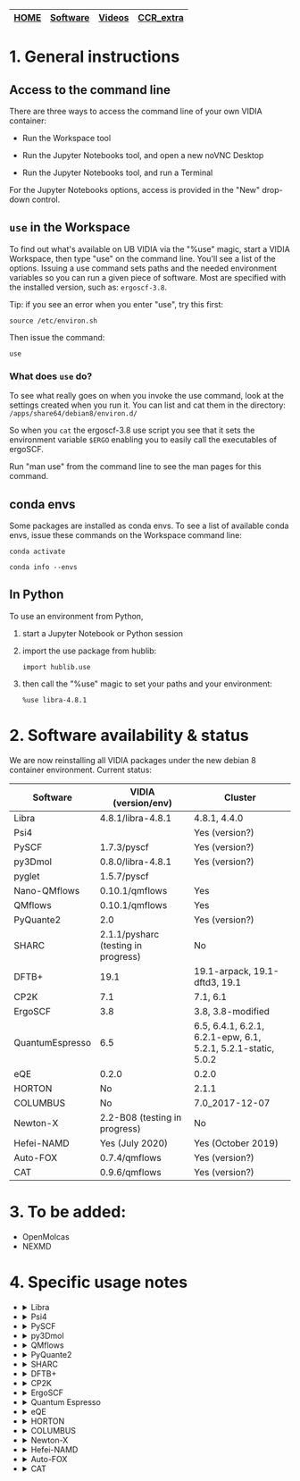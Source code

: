 | [HOME](README.md) |  [Software](Software.md)   |    [Videos](Videos.md)              |        [CCR_extra](CCR_extra)       |
| -------- | ----------------------------------- | ----------------------------------- | ----------------------------------- |



# 1. General instructions

## Access to the command line

There are three ways to access the command line of your own VIDIA container:

- Run the Workspace tool

- Run the Jupyter Notebooks tool, and open a new noVNC Desktop

- Run the Jupyter Notebooks tool, and run a Terminal 

For the Jupyter Notebooks options, access is provided in the "New" drop-down control.

## `use` in the Workspace

To find out what's available on UB VIDIA via the "%use" magic, start a VIDIA Workspace, then type
"use" on the command line. You'll see a list of the options. Issuing a use command sets paths and the needed
environment variables so you can run a given piece of software. Most are specified with the
installed version, such as: `ergoscf-3.8`.

Tip: if you see an error when you enter "use", try this first:

`source /etc/environ.sh`

Then issue the command:

`use`

### What does `use` do?

To see what really goes on when you invoke the use command, look at the settings created when you run
it. You can list and cat them in the directory: `/apps/share64/debian8/environ.d/`

So when you `cat` the ergoscf-3.8 use script you see that it sets the environment variable `$ERGO`
enabling you to easily call the executables of ergoSCF.

Run "man use" from the command line to see the man pages for this command.

## conda envs

Some packages are installed as conda envs. To see a list of available conda envs, issue these commands on the Workspace command line:

`conda activate`

`conda info --envs`

## In Python

To use an environment from Python, 

1. start a Jupyter Notebook or Python session 

1. import the use package from hublib:

    `import hublib.use`

1. then call the "%use" magic to set your paths and your environment:

    `%use libra-4.8.1`


# 2. Software availability & status

We are now reinstalling all VIDIA packages under the new debian 8 container environment. Current status:

|   Software                     |         VIDIA (version/env)               |         Cluster              |
| ----------                     | ---------------------------- | ---------------------------- |
|  Libra                         | 4.8.1/libra-4.8.1                 |  4.8.1, 4.4.0                  |
|  Psi4                          |                |  Yes (version?)                  |
|  PySCF                         |  1.7.3/pyscf              |  Yes (version?)                  |
|  py3Dmol                       |  0.8.0/libra-4.8.1              |  Yes (version?)                  |
|  pyglet                       |  1.5.7/pyscf              |                    |
|  Nano-QMflows                  |           0.10.1/qmflows         |         Yes                  |
|  QMflows                  |           0.10.1/qmflows         |         Yes                  |
|  PyQuante2                     | 2.0               |  Yes (version?)                  |
|  SHARC                         |           2.1.1/pysharc (testing in progress)                |         No                   |
|  DFTB+                         |   19.1         |  19.1-arpack, 19.1-dftd3, 19.1     |
|  CP2K                          |        7.1        |  7.1, 6.1     |
|  ErgoSCF                       |        3.8                    |  3.8, 3.8-modified    |
|  QuantumEspresso               | 6.5 |  6.5, 6.4.1, 6.2.1, 6.2.1-epw, 6.1, 5.2.1, 5.2.1-static, 5.0.2    |
|  eQE                           | 0.2.0   |  0.2.0    |
|  HORTON                        | No   |  2.1.1    |
|  COLUMBUS                      | No   | 7.0_2017-12-07 |
|  Newton-X                      | 2.2-B08 (testing in progress)  |  No |
|  Hefei-NAMD                    | Yes (July 2020) |  Yes (October 2019) |
|  Auto-FOX                    | 0.7.4/qmflows   |  Yes (version?) |
|  CAT                    | 0.9.6/qmflows   |  Yes (version?) |


# 3. To be added:

- OpenMolcas
- NEXMD


# 4. Specific usage notes


* <details>
  <summary>Libra</summary>  
  Description:

  VIDIA:

    `use libra-4.8.1`

    `conda activate libra-4.8.1`

  Cluster:

    `module load vidia/quantum-chemistry-py37-Fall2019`

  Notes:

  </details>

* <details>
  <summary>Psi4</summary>  
  Description:

  VIDIA:


  Cluster:

    `module load vidia/quantum-chemistry-py37-Fall2019`

  Notes:

  </details>

* <details>
  <summary>PySCF</summary>  
  Description:

  VIDIA:

    Any of the lines

    `use pyscf-pyglet`

    `conda activate pyscf`

  Cluster:

    `module load vidia/quantum-chemistry-py37-Fall2019`

  Notes:

  </details>

* <details>
  <summary>py3Dmol</summary>  
  Description:

  VIDIA:

    Any of the lines

    `use libra-4.8.1`

    `conda activate libra-4.8.1`

  Cluster:

    `module load vidia/quantum-chemistry-py37-Fall2019`

  Notes:

  </details>

* <details>
  <summary>QMflows</summary>  
  Description:

  VIDIA:

    Any of the lines

    `use nano-qmflows`

    `conda activate qmflows`

  Cluster:

    `module load vidia/quantum-chemistry-py37-Fall2019`

  Notes:

  </details>

* <details>
  <summary>PyQuante2</summary>  
  Description: 

  VIDIA:

    `conda activate pyquante2` - uses python 3.6 and numpy 1.18.5

  Cluster:

    Any of the lines

    `module load vidia/quantum-chemistry-py37-Fall2019`

  Notes: requires Python 2    

  </details>

* <details>
  <summary>SHARC</summary>  
  Description:

  VIDIA:

    Any of the lines

    `use sharc-2.1.1`

  Cluster:

    N/A

  Notes: doesn't include PySHARC

  [SHARC Documentation](https://sharc-md.org)

  </details>

* <details>
  <summary>DFTB+</summary>  
  Description:

  VIDIA:

    Any of the lines

    `use dftbplus-19.1` - with dftd3 and arpack

    `use dftbplus-pre-19.1` - precompiled

  Cluster:  

    Any of the lines

    `module load dftbplus/19.1-arpack` - a version for TD-DFTB+ calculations, but not parallel

    `module load dftbplus/19.1-dftd3` - a version that includes Grimme's dispersion

    `module load dftbplus/19.1` - a generic version (parallel)

  Notes:   

  [DFTB+ Documentation](https://dftbplus.org)

  </details>

* <details>
  <summary>CP2K</summary>  
  Description:

  VIDIA:

    `use cp2k-7.1.0`

  Cluster:

    Any of the lines

    `cp2k/6.1-precompiled`

    `cp2k/7.1-precompiled`

  Notes: 

  [CP2K Open Source Molecular Dynamics](http://www.cp2k.org)

  </details>

* <details>
  <summary>ErgoSCF</summary>  
  Description: 

  VIDIA:

    `use ergoscf-3.8` - default version

  Cluster:

    Any of the lines

    `module load ergoscf/3.8` - this is the default version

    `module load ergoscf/3.8-vidia` - this is the version with the corrected code needed for NAC calculations!

  Notes: 

  Installed with openMP support.

  [ErgoSCF Manual](http://www.ergoscf.org/index.php)

  </details>

* <details>
  <summary>Quantum Espresso</summary>  
  Description:

  VIDIA:

    `use qe-6.5`

  Cluster:

    Any of the lines

    `module load espresso/5.0.2`

    `module load espresso/5.1.1-static`

    `module load espresso/5.2.1`

    `module load espresso/6.1`

    `module load espresso/6.2.1-epw`

    `module load espresso/6.2.1`

    `module load espresso/6.4.1`

    `module load espresso/6.5`

  Notes: 

  Installed with openMP support.

  [QuantumEspresso Manual](https://www.quantum-espresso.org)

  </details>

* <details>
  <summary>eQE</summary>  
  Description: Embedded Quantum Espresso

  VIDIA:

    `use eqe-0.2.0`


  Cluster:

    Any of the lines

    `module load eqe/0.2.0`

  Notes: 

  [eQE Manual](http://eqe.rutgers.edu/manual.html)

  Installed with openMP support.
  
  Features installed on VIDIA:
  - basic code for scf, structure optimization, MD (pw)
  - postprocessing programs (pp)
  - CP code: CP MD with ultrasoft pseudopotentials (cp)

  </details>

* <details>
  <summary>HORTON</summary>  
  Description: 

  VIDIA:

    N/A

  Cluster:

    Any of the lines

    `module load horton/2.1.1`

  Notes: 

  </details>

* <details>
  <summary>COLUMBUS</summary>  
  Description: 

  VIDIA:

    N/A

  Cluster:

    Any of the lines

    `module columbus/7.0_2017-12-07-bin`

  Notes: 

  </details>

* <details>
  <summary>Newton-X</summary>  
  Description: 

  VIDIA:

    Any of the lines

    `use newton-x`

  Cluster:

    N/A

  Notes: 

  [Newton-X Documentation](http://www.newtonx.org)

  </details>

* <details>
  <summary>Hefei-NAMD</summary>  
  Description: 

  VIDIA:

    Any of the lines 

    `use hefei-namd`

  Cluster:

    Any of the lines

    `module load hefei-namd`

  Notes: 

  No versions of this code are tagged, so entries in the table above is labeled with date downloaded/compiled.

  The `namd` code is presently installed.

  [Hefei-NAMD Documentation](http://staff.ustc.edu.cn/~zhaojin/code.html)

  [Hefei-NAMD Presentation](http://home.ustc.edu.cn/~zqj/code/namd.pdf)

  </details>


* <details>
  <summary>Auto-FOX</summary>  
  Description: 

  VIDIA:

    Any of the lines

    `conda activate nano-qmflows`

    `use qmflows`

  Cluster:

    N/A

  Notes: 

  [Auto-FOX Documentation](https://auto-fox.readthedocs.io/en/latest/)

  </details>

* <details>
  <summary>CAT</summary>  
  Description: 

  VIDIA:

    Any of the lines

    `conda activate nano-qmflows`

    `use qmflows`

  Cluster:

    N/A

  Notes: 

  [CAT Documentation](https://cat.readthedocs.io/en/latest/)

  </details>
